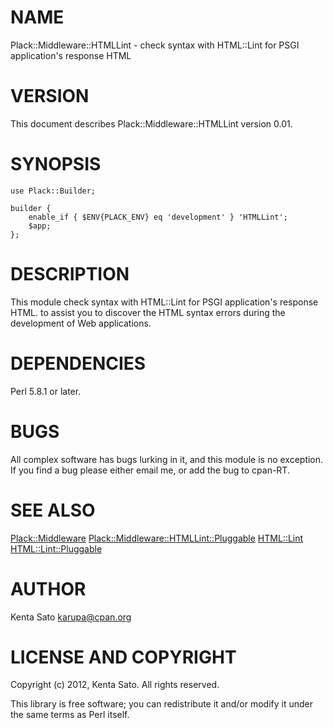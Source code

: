 # NAME

Plack::Middleware::HTMLLint - check syntax with HTML::Lint for PSGI application's response HTML

# VERSION

This document describes Plack::Middleware::HTMLLint version 0.01.

# SYNOPSIS

    use Plack::Builder;

    builder {
        enable_if { $ENV{PLACK_ENV} eq 'development' } 'HTMLLint';
        $app;
    };

# DESCRIPTION

This module check syntax with HTML::Lint for PSGI application's response HTML.
to assist you to discover the HTML syntax errors during the development of Web applications.

# DEPENDENCIES

Perl 5.8.1 or later.

# BUGS

All complex software has bugs lurking in it, and this module is no
exception. If you find a bug please either email me, or add the bug
to cpan-RT.

# SEE ALSO

[Plack::Middleware](http://search.cpan.org/perldoc?Plack::Middleware) [Plack::Middleware::HTMLLint::Pluggable](http://search.cpan.org/perldoc?Plack::Middleware::HTMLLint::Pluggable) [HTML::Lint](http://search.cpan.org/perldoc?HTML::Lint) [HTML::Lint::Pluggable](http://search.cpan.org/perldoc?HTML::Lint::Pluggable)

# AUTHOR

Kenta Sato <karupa@cpan.org>

# LICENSE AND COPYRIGHT

Copyright (c) 2012, Kenta Sato. All rights reserved.

This library is free software; you can redistribute it and/or modify
it under the same terms as Perl itself.
